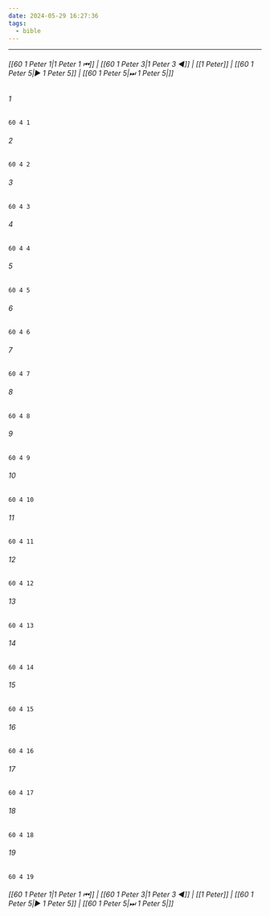 ```yaml
---
date: 2024-05-29 16:27:36
tags:
  - bible
---
```

___

###### [[60 1 Peter 1|1 Peter 1 ⏮]] | [[60 1 Peter 3|1 Peter 3 ◀]] | [[1 Peter]] | [[60 1 Peter 5|▶ 1 Peter 5]] | [[60 1 Peter 5|⏭ 1 Peter 5|]]

###### 1
``` verse
60 4 1 
```
###### 2
``` verse
60 4 2 
```
###### 3
``` verse
60 4 3 
```
###### 4
``` verse
60 4 4 
```
###### 5
``` verse
60 4 5 
```
###### 6
``` verse
60 4 6 
```
###### 7
``` verse
60 4 7 
```
###### 8
``` verse
60 4 8 
```
###### 9
``` verse
60 4 9 
```
###### 10
``` verse
60 4 10 
```
###### 11
``` verse
60 4 11 
```
###### 12
``` verse
60 4 12 
```
###### 13
``` verse
60 4 13 
```
###### 14
``` verse
60 4 14 
```
###### 15
``` verse
60 4 15 
```
###### 16
``` verse
60 4 16 
```
###### 17
``` verse
60 4 17 
```
###### 18
``` verse
60 4 18 
```
###### 19
``` verse
60 4 19 
```

###### [[60 1 Peter 1|1 Peter 1 ⏮]] | [[60 1 Peter 3|1 Peter 3 ◀]] | [[1 Peter]] | [[60 1 Peter 5|▶ 1 Peter 5]] | [[60 1 Peter 5|⏭ 1 Peter 5|]]

